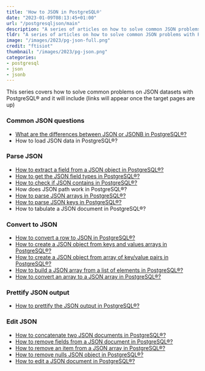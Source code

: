 ```yaml
---
title: 'How to JSON in PostgreSQL®'
date: "2023-01-09T08:13:45+01:00"
url: "/postgresqljson/main"
description: "A series of articles on how to solve common JSON problems with PostgreSQL®"
tldr: "A series of articles on how to solve common JSON problems with PostgreSQL®"
image: "/images/2023/pg-json-full.png"
credit: "ftisiot"
thumbnail: "/images/2023/pg-json.png"
categories:
- postgresql
- json
- jsonb
---
```


This series covers how to solve common problems on JSON datasets with PostgreSQL® and it will include (links will appear once the target pages are up)

<!--more-->

### Common JSON questions

* [What are the differences between JSON or JSONB in PostgreSQL®?](/postgresqljson/what-are-the-differences-json-jsonb-postgresql)
* How to load JSON data in PostgreSQL®?

### Parse JSON

* [How to extract a field from a JSON object in PostgreSQL®?](/postgresqljson/how-to-extract-field-from-json-postgresql)
* [How to get the JSON field types in PostgreSQL®?](/postgresqljson/how-to-get-json-field-types-postgresql)
* [How to check if JSON contains in PostgreSQL®?](/postgresqljson/how-to-check-JSON-contains-postgresql)
* How does JSON path work in PostgreSQL®?
* [How to parse JSON arrays in PostgreSQL®?](/postgresqljson/how-to-parse-json-arrays-in-postgresql)
* [How to parse JSON keys in PostgreSQL®?](/postgresqljson/how-to-parse-json-keys-postgresql)
* How to tabulate a JSON document in PostgreSQL®?

### Convert to JSON

* [How to convert a row to JSON in PostgreSQL®?](/postgresqljson/how-to-convert-table-row-json-postgresql)
* [How to create a JSON object from keys and values arrays in PostgreSQL®?](/postgresqljson/howto-create-json-from-keys-and-values-arrays-postgresql)
* [How to create a JSON object from array of key/value pairs in PostgreSQL®?](/postgresqljson/howto-create-json-from-array-key-value-pairs-postgresql)
* [How to build a JSON array from a list of elements in PostgreSQL®?](/postgresqljson/how-to-build-json-array-from-elements-postgresql)
* [How to convert an array to a JSON array in PostgreSQL®?](/postgresqljson/howto-convert-array-to-json-array-postgresql)

### Prettify JSON output

* [How to prettify the JSON output in PostgreSQL®?](/postgresqljson/how-to-prettify-json-output-in-postgresql)

### Edit JSON

* [How to concatenate two JSON documents in PostgreSQL®?](/postgresqljson/how-to-concatenate-two-json-docs-postgresql)
* [How to remove fields from a JSON document in PostgreSQL®?](/postgresqljson/how-to-remove-fields-from-json-postgresql)
* [How to remove an item from a JSON array in PostgreSQL®?](/postgresqljson/how-to-remove-items-from-json-array-postgresql)
* [How to remove nulls JSON object in PostgreSQL®?](/postgresqljson/how-to-remove-nulls-from-json-postgresql)
* [How to edit a JSON document in PostgreSQL®?](/postgresqljson/how-to-edit-json-postgresql)
